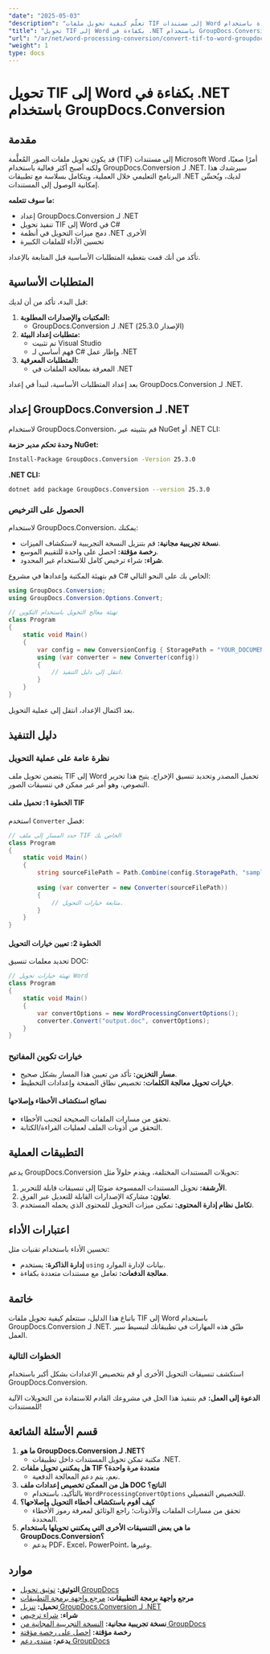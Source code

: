 ```yaml
---
"date": "2025-05-03"
"description": "تعلّم كيفية تحويل ملفات TIF إلى مستندات Word بكفاءة باستخدام GroupDocs.Conversion لـ .NET. اتبع هذا الدليل الشامل مع أمثلة على أكواد C#."
"title": "تحويل TIF إلى Word بكفاءة في .NET باستخدام GroupDocs.Conversion"
"url": "/ar/net/word-processing-conversion/convert-tif-to-word-groupdocs-dotnet/"
"weight": 1
type: docs
---
```

# تحويل TIF إلى Word بكفاءة في .NET باستخدام GroupDocs.Conversion

## مقدمة

قد يكون تحويل ملفات الصور المُعلَّمة (TIF) إلى مستندات Microsoft Word أمرًا صعبًا، ولكنه أصبح أكثر فعالية باستخدام GroupDocs.Conversion لـ .NET. سيرشدك هذا البرنامج التعليمي خلال العملية، ويتكامل بسلاسة مع تطبيقات .NET لديك، ويُحسِّن إمكانية الوصول إلى المستندات.

**ما سوف تتعلمه:**
- إعداد GroupDocs.Conversion لـ .NET
- تنفيذ تحويل TIF إلى Word في C#
- دمج ميزات التحويل في أنظمة .NET الأخرى
- تحسين الأداء للملفات الكبيرة

تأكد من أنك قمت بتغطية المتطلبات الأساسية قبل المتابعة بالإعداد.

## المتطلبات الأساسية

قبل البدء، تأكد من أن لديك:
1. **المكتبات والإصدارات المطلوبة:**
   - GroupDocs.Conversion لـ .NET (الإصدار 25.3.0)
2. **متطلبات إعداد البيئة:**
   - تم تثبيت Visual Studio
   - فهم أساسي لـ C# وإطار عمل .NET
3. **المتطلبات المعرفية:**
   - المعرفة بمعالجة الملفات في .NET

بعد إعداد المتطلبات الأساسية، لنبدأ في إعداد GroupDocs.Conversion لـ .NET.

## إعداد GroupDocs.Conversion لـ .NET

لاستخدام GroupDocs.Conversion، قم بتثبيته عبر NuGet أو .NET CLI:

**وحدة تحكم مدير حزمة NuGet:**
```bash
Install-Package GroupDocs.Conversion -Version 25.3.0
```

**.NET CLI:**
```bash
dotnet add package GroupDocs.Conversion --version 25.3.0
```

### الحصول على الترخيص

لاستخدام GroupDocs.Conversion، يمكنك:
- **نسخة تجريبية مجانية:** قم بتنزيل النسخة التجريبية لاستكشاف الميزات.
- **رخصة مؤقتة:** احصل على واحدة للتقييم الموسع.
- **شراء:** شراء ترخيص كامل للاستخدام غير المحدود.

قم بتهيئة المكتبة وإعدادها في مشروع C# الخاص بك على النحو التالي:
```csharp
using GroupDocs.Conversion;
using GroupDocs.Conversion.Options.Convert;

// تهيئة معالج التحويل باستخدام التكوين
class Program
{
    static void Main()
    {
        var config = new ConversionConfig { StoragePath = "YOUR_DOCUMENT_DIRECTORY" };
        using (var converter = new Converter(config))
        {
            // انتقل إلى دليل التنفيذ.
        }
    }
}
```

بعد اكتمال الإعداد، انتقل إلى عملية التحويل.

## دليل التنفيذ

### نظرة عامة على عملية التحويل

يتضمن تحويل ملف TIF إلى Word تحميل المصدر وتحديد تنسيق الإخراج. يتيح هذا تحرير النصوص، وهو أمر غير ممكن في تنسيقات الصور.

#### الخطوة 1: تحميل ملف TIF
استخدم `Converter` فصل:
```csharp
// حدد المسار إلى ملف TIF الخاص بك
class Program
{
    static void Main()
    {
        string sourceFilePath = Path.Combine(config.StoragePath, "sample.tif");
        
        using (var converter = new Converter(sourceFilePath))
        {
            // متابعة خيارات التحويل.
        }
    }
}
```

#### الخطوة 2: تعيين خيارات التحويل
تحديد معلمات تنسيق DOC:
```csharp
// تهيئة خيارات تحويل Word
class Program
{
    static void Main()
    {
        var convertOptions = new WordProcessingConvertOptions();
        converter.Convert("output.doc", convertOptions);
    }
}
```

### خيارات تكوين المفاتيح
- **مسار التخزين:** تأكد من تعيين هذا المسار بشكل صحيح.
- **خيارات تحويل معالجة الكلمات:** تخصيص نطاق الصفحة وإعدادات التخطيط.

#### نصائح استكشاف الأخطاء وإصلاحها
- تحقق من مسارات الملفات الصحيحة لتجنب الأخطاء.
- التحقق من أذونات الملف لعمليات القراءة/الكتابة.

## التطبيقات العملية
يدعم GroupDocs.Conversion تحويلات المستندات المختلفة، ويقدم حلولاً مثل:
1. **الأرشفة:** تحويل المستندات الممسوحة ضوئيًا إلى تنسيقات قابلة للتحرير.
2. **تعاون:** مشاركة الإصدارات القابلة للتعديل عبر الفرق.
3. **تكامل نظام إدارة المحتوى:** تمكين ميزات التحويل للمحتوى الذي يحمله المستخدم.

## اعتبارات الأداء
تحسين الأداء باستخدام تقنيات مثل:
- **إدارة الذاكرة:** يستخدم `using` بيانات لإدارة الموارد.
- **معالجة الدفعات:** تعامل مع مستندات متعددة بكفاءة.

## خاتمة
باتباع هذا الدليل، ستتعلم كيفية تحويل ملفات TIF إلى Word باستخدام GroupDocs.Conversion لـ .NET. طبّق هذه المهارات في تطبيقاتك لتبسيط سير العمل.

### الخطوات التالية
استكشف تنسيقات التحويل الأخرى أو قم بتخصيص الإعدادات بشكل أكبر باستخدام GroupDocs.Conversion.

**الدعوة إلى العمل:** قم بتنفيذ هذا الحل في مشروعك القادم للاستفادة من التحويلات الآلية للمستندات!

## قسم الأسئلة الشائعة
1. **ما هو GroupDocs.Conversion لـ .NET؟**
   - مكتبة تمكن تحويل المستندات داخل تطبيقات .NET.
2. **هل يمكنني تحويل ملفات TIF متعددة مرة واحدة؟**
   - نعم، يتم دعم المعالجة الدفعية.
3. **هل من الممكن تخصيص إعدادات ملف DOC الناتج؟**
   - بالتأكيد، باستخدام `WordProcessingConvertOptions` للتخصيص التفصيلي.
4. **كيف أقوم باستكشاف أخطاء التحويل وإصلاحها؟**
   - تحقق من مسارات الملفات والأذونات؛ راجع الوثائق لمعرفة رموز الأخطاء المحددة.
5. **ما هي بعض التنسيقات الأخرى التي يمكنني تحويلها باستخدام GroupDocs.Conversion؟**
   - يدعم PDF، Excel، PowerPoint، وغيرها.

## موارد
- **التوثيق:** [توثيق تحويل GroupDocs](https://docs.groupdocs.com/conversion/net/)
- **مرجع واجهة برمجة التطبيقات:** [مرجع واجهة برمجة التطبيقات](https://reference.groupdocs.com/conversion/net/)
- **تحميل:** [تنزيل GroupDocs.Conversion لـ .NET](https://releases.groupdocs.com/conversion/net/)
- **شراء:** [شراء ترخيص](https://purchase.groupdocs.com/buy)
- **نسخة تجريبية مجانية:** [النسخة التجريبية المجانية من GroupDocs](https://releases.groupdocs.com/conversion/net/)
- **رخصة مؤقتة:** [احصل على رخصة مؤقتة](https://purchase.groupdocs.com/temporary-license/)
- **يدعم:** [منتدى دعم GroupDocs](https://forum.groupdocs.com/c/conversion/10)